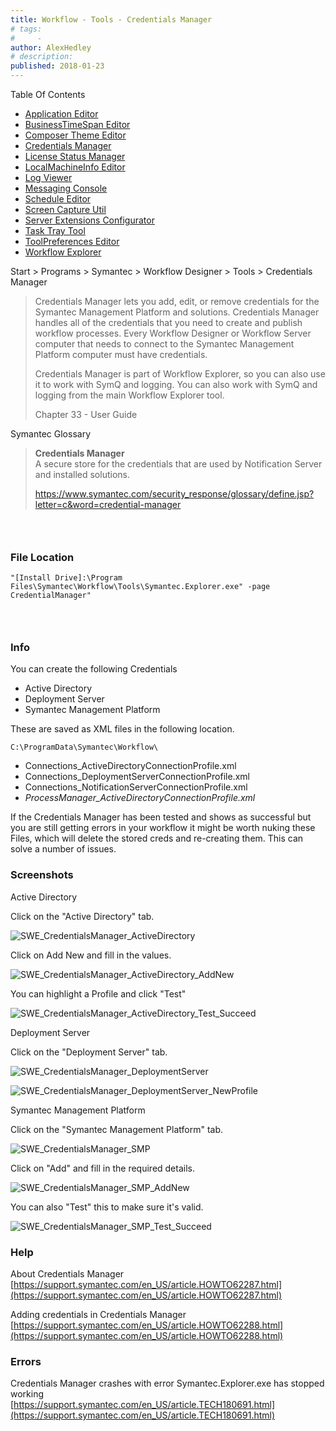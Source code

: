 ```yaml
---
title: Workflow - Tools - Credentials Manager
# tags:
#     - 
author: AlexHedley
# description: 
published: 2018-01-23
---
```


Table Of Contents
  
- [Application Editor](https://community.broadcom.com/symantecenterprise/viewdocument?DocumentKey=19195da8-6f79-40a5-b020-7932e20a53f4&amp;CommunityKey=04ead5e9-3643-4118-b853-afa5a58710c6&amp;tab=librarydocuments)
- [BusinessTimeSpan Editor](https://community.broadcom.com/symantecenterprise/viewdocument?DocumentKey=f72f9c48-ffc1-4b0d-9339-b9cae6cf2966&amp;CommunityKey=04ead5e9-3643-4118-b853-afa5a58710c6&amp;tab=librarydocuments)
- [Composer Theme Editor](https://community.broadcom.com/symantecenterprise/viewdocument?DocumentKey=824347c4-f538-4404-9f2f-59ca0658673a&amp;CommunityKey=04ead5e9-3643-4118-b853-afa5a58710c6&amp;tab=librarydocuments)
- [Credentials Manager](https://community.broadcom.com/symantecenterprise/viewdocument?DocumentKey=63e53603-2ac2-46b8-9c06-8129bc483418&amp;CommunityKey=04ead5e9-3643-4118-b853-afa5a58710c6&amp;tab=librarydocuments)
- [License Status Manager](https://community.broadcom.com/symantecenterprise/viewdocument?DocumentKey=4ac6f1c4-6896-489d-801c-f4fef130a9be&amp;CommunityKey=04ead5e9-3643-4118-b853-afa5a58710c6&amp;tab=librarydocuments)
- [LocalMachineInfo Editor](https://community.broadcom.com/symantecenterprise/viewdocument?DocumentKey=4807af83-e87d-4449-9493-f96c546f5561&amp;CommunityKey=04ead5e9-3643-4118-b853-afa5a58710c6&amp;tab=librarydocuments)
- [Log Viewer](https://community.broadcom.com/symantecenterprise/viewdocument?DocumentKey=2941c9ac-9aa9-44e6-a8b3-fe2d0ba95f29&amp;CommunityKey=04ead5e9-3643-4118-b853-afa5a58710c6&amp;tab=librarydocuments)
- [Messaging Console](https://community.broadcom.com/symantecenterprise/viewdocument?DocumentKey=f41a78e3-cdf4-4c4c-93e2-331d3b44dfab&amp;CommunityKey=04ead5e9-3643-4118-b853-afa5a58710c6&amp;tab=librarydocuments)
- [Schedule Editor](https://www.symantec.com/connect/articles/workflow-tools-schedule-editor)
- [Screen Capture Util](https://community.broadcom.com/symantecenterprise/viewdocument?DocumentKey=0d264462-736b-466e-bfa2-4c868cbf75a3&amp;CommunityKey=04ead5e9-3643-4118-b853-afa5a58710c6&amp;tab=librarydocuments)
- [Server Extensions Configurator](https://community.broadcom.com/symantecenterprise/viewdocument?DocumentKey=bec1d012-42aa-49f6-8355-01109d8d1d2f&amp;CommunityKey=04ead5e9-3643-4118-b853-afa5a58710c6&amp;tab=librarydocuments)
- [Task Tray Tool](https://community.broadcom.com/symantecenterprise/viewdocument?DocumentKey=b84a792f-da66-4bc1-8c31-371f86bf37f6&amp;CommunityKey=04ead5e9-3643-4118-b853-afa5a58710c6&amp;tab=librarydocuments)
- [ToolPreferences Editor](https://community.broadcom.com/symantecenterprise/viewdocument?DocumentKey=613c69e7-9838-4204-a0ee-bff67cf25033&amp;CommunityKey=04ead5e9-3643-4118-b853-afa5a58710c6&amp;tab=librarydocuments)
- [Workflow Explorer](https://www.symantec.com/connect/articles/workflow-tools-workflow-explorer)

Start &gt; Programs &gt; Symantec &gt; Workflow Designer &gt; Tools &gt; Credentials Manager

> Credentials Manager lets you add, edit, or remove credentials for the Symantec Management Platform and solutions. Credentials Manager handles all of the credentials that you need to create and publish workflow processes. Every Workflow Designer or Workflow Server computer that needs to connect to the Symantec Management Platform computer must have credentials.
> 
> 
> Credentials Manager is part of Workflow Explorer, so you can also use it to work with SymQ and logging. You can also work with SymQ and logging from the main Workflow Explorer tool.
> 
> 
> Chapter 33 - User Guide

Symantec Glossary

> **Credentials Manager**  
> 	A secure store for the credentials that are used by Notification Server and installed solutions.
> 
> 
> https://www.symantec.com/security_response/glossary/define.jsp?letter=c&word=credential-manager

###  
  
### File Location

    "[Install Drive]:\Program Files\Symantec\Workflow\Tools\Symantec.Explorer.exe" -page CredentialManager" 

###  
  
### Info
  
You can create the following Credentials

- Active Directory
- Deployment Server
- Symantec Management Platform

These are saved as XML files in the following location.

    C:\ProgramData\Symantec\Workflow\

- Connections_ActiveDirectoryConnectionProfile.xml
- Connections_DeploymentServerConnectionProfile.xml
- Connections_NotificationServerConnectionProfile.xml
- *ProcessManager_ActiveDirectoryConnectionProfile.xml*

If the Credentials Manager has been tested and shows as successful but you are still getting errors in your workflow it might be worth nuking these Files, which will delete the stored creds and re-creating them. This can solve a number of issues.

### Screenshots
  
Active Directory
  
Click on the "Active Directory" tab.
  
![SWE_CredentialsManager_ActiveDirectory](images\SWE_CredentialsManager_ActiveDirectory.png)
  
Click on Add New and fill in the values.
  
![SWE_CredentialsManager_ActiveDirectory_AddNew](images\SWE_CredentialsManager_ActiveDirectory_AddNew.png)
  
You can highlight a Profile and click "Test"
  
![SWE_CredentialsManager_ActiveDirectory_Test_Succeed](images\SWE_CredentialsManager_ActiveDirectory_Test_Succeed.png)
  
Deployment Server
  
Click on the "Deployment Server" tab.
  
![SWE_CredentialsManager_DeploymentServer](images\SWE_CredentialsManager_DeploymentServer.png)

![SWE_CredentialsManager_DeploymentServer_NewProfile](images\SWE_CredentialsManager_DeploymentServer_NewProfile.png)
  
Symantec Management Platform
  
Click on the "Symantec Management Platform" tab.
  
![SWE_CredentialsManager_SMP](images\SWE_CredentialsManager_SMP.png)
  
Click on "Add" and fill in the required details.
  
![SWE_CredentialsManager_SMP_AddNew](images\SWE_CredentialsManager_SMP_AddNew.png)
  
You can also "Test" this to make sure it's valid.
  
![SWE_CredentialsManager_SMP_Test_Succeed](images\SWE_CredentialsManager_SMP_Test_Succeed.png)

### Help
  
About Credentials Manager  
[https://support.symantec.com/en_US/article.HOWTO62287.html](https://support.symantec.com/en_US/article.HOWTO62287.html)
  
Adding credentials in Credentials Manager  
[https://support.symantec.com/en_US/article.HOWTO62288.html](https://support.symantec.com/en_US/article.HOWTO62288.html)

### Errors
  
Credentials Manager crashes with error Symantec.Explorer.exe has stopped working  
[https://support.symantec.com/en_US/article.TECH180691.html](https://support.symantec.com/en_US/article.TECH180691.html)
